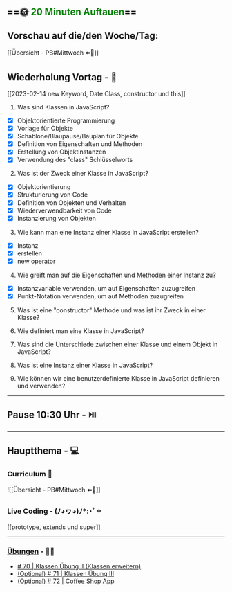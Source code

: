 ## ==🌞 <font style="color:green">20 Minuten Auftauen</font>==

## Vorschau auf die/den Woche/Tag:

[[Übersicht - PB#Mittwoch ⬅️👀]]

## Wiederholung Vortag  - 📖

[[2023-02-14 new Keyword, Date Class, constructor und this]]
1.  Was sind Klassen in JavaScript?
   
- [x] Objektorientierte Programmierung
- [x] Vorlage für Objekte
- [x] Schablone/Blaupause/Bauplan für Objekte
- [x] Definition von Eigenschaften und Methoden
- [x] Erstellung von Objektinstanzen
- [x] Verwendung des "class" Schlüsselworts
 
2.  Was ist der Zweck einer Klasse in JavaScript?

- [x] Objektorientierung
- [x] Strukturierung von Code
- [x] Definition von Objekten und Verhalten
- [x] Wiederverwendbarkeit von Code
- [x] Instanzierung von Objekten

3.  Wie kann man eine Instanz einer Klasse in JavaScript erstellen?

- [x] Instanz
- [x] erstellen
- [x] new operator

4.  Wie greift man auf die Eigenschaften und Methoden einer Instanz zu?

- [x] Instanzvariable verwenden, um auf Eigenschaften zuzugreifen
- [x] Punkt-Notation verwenden, um auf Methoden zuzugreifen

5.  Was ist eine "constructor" Methode und was ist ihr Zweck in einer Klasse?
   

   
6.  Wie definiert man eine Klasse in JavaScript?
7.  Was sind die Unterschiede zwischen einer Klasse und einem Objekt in JavaScript?
8.  Was ist eine Instanz einer Klasse in JavaScript?
9.  Wie können wir eine benutzerdefinierte Klasse in JavaScript definieren und verwenden?

---

## Pause 10:30 Uhr - ⏯️

---

## Hauptthema - 💻

### Curriculum 📝

![[Übersicht - PB#Mittwoch ⬅️👀]]


### Live Coding -  (ﾉ◕ヮ◕)ﾉ*:･ﾟ✧

[[prototype, extends und super]]

---

### [Übungen](https://classroom.github.com/classrooms/113973596-fbw-wd-22-d07-ubungsaufgaben) - 🏋️‍♂️

-   [# 70 | Klassen Übung II (Klassen erweitern)](https://github.com/DigitalCareerInstitute/PB-Classes-Exc-2/blob/main/README_DE.md)
-   [(Optional) # 71 | Klassen Übung III](https://github.com/DigitalCareerInstitute/PB-datastructure-classes/tree/main)
-   [(Optional) # 72 | Coffee Shop App](https://github.com/DigitalCareerInstitute/PB-Classes-CoffeeShop-App)